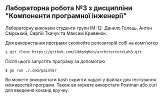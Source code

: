 ## Лабораторна робота №3 з дисципліни "Компоненти програмної інженерії"

Лабораторну виконали студенти групи ІМ-12:
Данило Голець, Антон Свірський, Сергій Ткачук та Максим Кривенок.

Для використання програми скопіюйте репозиторій собі на комп'ютер
```
$ git clone https://github.com/GddgdgMen/architectureLab3.git
```
Після цього запустіть програму за допомогою 
```
$ go run ./.cmd/painter
```
Ви можете використати bash скрипти надані у файлах для тестування моживостей програми.
Також ви можете викорстати Postman або curl для введення команд вручну.
